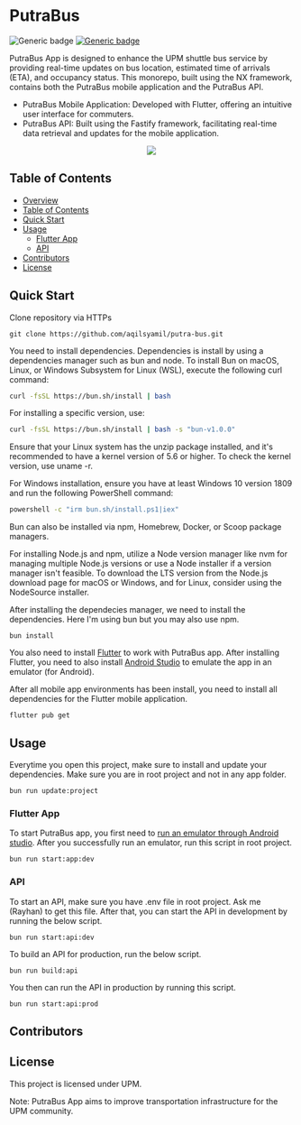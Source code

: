 # PutraBus

![Generic badge](https://img.shields.io/badge/maintained-yes-green.svg)
[![Generic badge](https://img.shields.io/badge/api-run-red.svg)](https://putra-bus-production.up.railway.app/)

PutraBus App is designed to enhance the UPM shuttle bus service by providing real-time updates on bus location, estimated time of arrivals (ETA), and occupancy status. This monorepo, built using the NX framework, contains both the PutraBus mobile application and the PutraBus API.

- PutraBus Mobile Application: Developed with Flutter, offering an intuitive user interface for commuters.
- PutraBus API: Built using the Fastify framework, facilitating real-time data retrieval and updates for the mobile application.

<p align="center">
  <a href="https://www.youtube.com/watch?v=u61cDZzBcUg">
    <img src="https://img.youtube.com/vi/u61cDZzBcUg/0.jpg" />
  </a>
</p>


## Table of Contents

- [Overview](#putrabus)
- [Table of Contents](#table-of-contents)
- [Quick Start](#quick-start)
- [Usage](#usage)
  - [Flutter App](#flutter-app)
  - [API](#api)
- [Contributors](#contributors)
- [License](#license)

## Quick Start

Clone repository via HTTPs

```git
git clone https://github.com/aqilsyamil/putra-bus.git
```

You need to install dependencies. Dependencies is install by using a dependencies manager such as bun and node. To install Bun on macOS, Linux, or Windows Subsystem for Linux (WSL), execute the following curl command:

```bash
curl -fsSL https://bun.sh/install | bash
```

For installing a specific version, use:

```bash
curl -fsSL https://bun.sh/install | bash -s "bun-v1.0.0"
```

Ensure that your Linux system has the unzip package installed, and it's recommended to have a kernel version of 5.6 or higher. To check the kernel version, use uname -r.

For Windows installation, ensure you have at least Windows 10 version 1809 and run the following PowerShell command:

```bash
powershell -c "irm bun.sh/install.ps1|iex"
```

Bun can also be installed via npm, Homebrew, Docker, or Scoop package managers.

For installing Node.js and npm, utilize a Node version manager like nvm for managing multiple Node.js versions or use a Node installer if a version manager isn't feasible. To download the LTS version from the Node.js download page for macOS or Windows, and for Linux, consider using the NodeSource installer.

After installing the dependecies manager, we need to install the dependencies. Here I'm using bun but you may also use npm.

```arduino
bun install
```

You also need to install [Flutter](https://docs.flutter.dev/get-started/install) to work with PutraBus app. After installing Flutter, you need to also install [Android Studio](https://developer.android.com/studio/install) to emulate the app in an emulator (for Android).

After all mobile app environments has been install, you need to install all dependencies for the Flutter mobile application.

```arduino
flutter pub get
```

## Usage

Everytime you open this project, make sure to install and update your dependencies. Make sure you are in root project and not in any app folder.

```arduino
bun run update:project
```

### Flutter App

To start PutraBus app, you first need to [run an emulator through Android studio](https://developer.android.com/studio/run/emulator). After you successfully run an emulator, run this script in root project.

```arduino
bun run start:app:dev
```

### API

To start an API, make sure you have .env file in root project. Ask me (Rayhan) to get this file. After that, you can start the API in development by running the below script.

```arduino
bun run start:api:dev
```

To build an API for production, run the below script.

```arduino
bun run build:api
```

You then can run the API in production by running this script.

```arduino
bun run start:api:prod
```

## Contributors



## License

This project is licensed under UPM.

Note: PutraBus App aims to improve transportation infrastructure for the UPM community.
